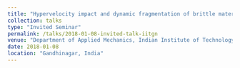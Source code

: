 ```yaml
---
title: "Hypervelocity impact and dynamic fragmentation of brittle materials"
collection: talks
type: "Invited Seminar"
permalink: /talks/2018-01-08-invited-talk-iitgn
venue: "Department of Applied Mechanics, Indian Institute of Technology Gandhinagar"
date: 2018-01-08
location: "Gandhinagar, India"
---
```

<!-- Abstract
---
In this talk I will discuss two problems with an overarching theme of 'materials under extreme environments'. In the first part, we study the physics behind ferroelectric generators. Ferroelectric materials can be used to generate a large pulse of current or voltage when subjected to a shock loading. Using conservation laws and the second law of thermodynamics, we formulate the governing equations for large deformation dynamic behavior of these materials and derive the expression for driving force acting on the propagating shock. Using the derived governing equations, we solve a plate impact problem and validate the results with experiments. It is also seen that the characteristic behavior of these materials depend on the boundary conditions. Finally, we study the influence of material and geometrical parameters on the power output.

In the second part, we study the dynamic fragmentation of brittle materials using Continuum Damage Mechanics (CDM) formulation. This is particularly important in understanding processes like planetary impact, crater formation and satellite damage due to micrometeorite impact. This also finds application in rover designs for space missions to planetary entities such as Europa. We implement the CDM formulation on an existing computational framework that operates on an Eulerian grid. This allows us to deal with very large deformations without dealing with mesh entanglement issues. We use a thermodynamically consistent, Grady Kipp model as a starting point for damage evolution. We simulate the process of hypervelocity impact of an Aluminum impactor onto a basalt target and compare our results with existing literature. Finally we comment on damage formation and identify future areas of work. -->